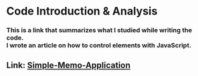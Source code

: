 # Code Introduction & Analysis
### This is a link that summarizes what I studied while writing the code.<br> I wrote an article on how to control elements with JavaScript.
## Link: [Simple-Memo-Application](https://velog.io/@iinnoeyh/Simple-Memo-Application)
